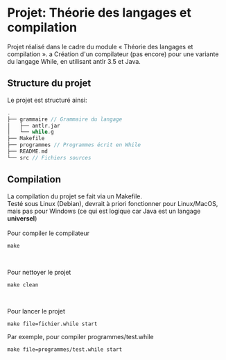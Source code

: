 # Projet: Théorie des langages et compilation
Projet réalisé dans le cadre du module « Théorie des langages et compilation ».
a
Création d'un compilateur (pas encore) pour une variante du langage While, en utilisant antlr 3.5 et Java.

## Structure du projet
Le projet est structuré ainsi:
```c
.
├── grammaire // Grammaire du langage
│   ├── antlr.jar
│   └── while.g
├── Makefile
├── programmes // Programmes écrit en While
├── README.md
└── src // Fichiers sources
```

## Compilation
La compilation du projet se fait via un Makefile.<br>
Testé sous Linux (Debian), devrait à priori fonctionner pour Linux/MacOS, mais pas pour Windows (ce qui est logique car Java est un langage **universel**)<br><br>
Pour compiler le compilateur
```
make
```

<br>

Pour nettoyer le projet
```
make clean
```

<br>

Pour lancer le projet
```
make file=fichier.while start
```
Par exemple, pour compiler programmes/test.while
```
make file=programmes/test.while start
```
